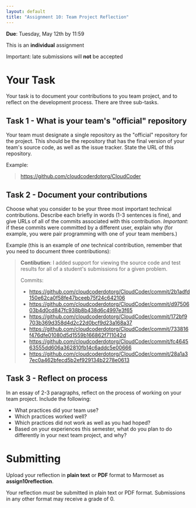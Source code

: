```yaml
---
layout: default
title: "Assignment 10: Team Project Reflection"
---
```


**Due**: Tuesday, May 12th by 11:59

This is an **individual** assignment

Important: late submissions will **not** be accepted

Your Task
=========

Your task is to document your contributions to you team project, and to reflect on the development process. There are three sub-tasks.

Task 1 - What is your team's "official" repository
--------------------------------------------------

Your team must designate a single repository as the "official" repository for the project. This should be the repository that has the final version of your team's source code, as well as the issue tracker. State the URL of this repository.

Example:

> https://github.com/cloudcoderdotorg/CloudCoder

Task 2 - Document your contributions
------------------------------------

Choose what you consider to be your three most important technical contributions. Describe each briefly in words (1-3 sentences is fine), and give URLs of all of the commits associated with this contribution. *Important*: if these commits were committed by a different user, explain why (for example, you were pair programming with one of your team members.)

Example (this is an example of *one* technical contribution, remember that you need to document three contributions):

> **Contibution**: I added support for viewing the source code and test results for all of a student's submissions for a given problem.
>
> Commits:
>
> * <https://github.com/cloudcoderdotorg/CloudCoder/commit/2b1adfd150e62ca0f58fe47bceeb75f24c642106>
> * <https://github.com/cloudcoderdotorg/CloudCoder/commit/d9750603b4d0cd847fc938b8b438d6c4997e3f65>
> * <https://github.com/cloudcoderdotorg/CloudCoder/commit/172bf9703b369d358d4d2c22d0bcf9d23a168a37>
> * <https://github.com/cloudcoderdotorg/CloudCoder/commit/733816f476dfe01080d5d1559b166862f711042d>
> * <https://github.com/cloudcoderdotorg/CloudCoder/commit/fc464563555dd606a362810fb14c6addc5e00666>
> * <https://github.com/cloudcoderdotorg/CloudCoder/commit/28a1a37ec0a462bfecd5b2ef929134b2278e0613>

Task 3 - Reflect on process
---------------------------

In an essay of 2-3 paragraphs, reflect on the process of working on your team project. Include the following:

-   What practices did your team use?
-   Which practices worked well?
-   Which practices did not work as well as you had hoped?
-   Based on your experiences this semester, what do you plan to do differently in your next team project, and why?

Submitting
==========

Upload your reflection in **plain text** or **PDF** format to Marmoset as **assign10reflection**.

<div class="callout">
Your reflection <em>must</em> be submitted in plain text or PDF format.  Submissions in any other format may receive a grade of 0.
</div>
